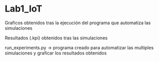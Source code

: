 # Lab1_IoT
Graficos obtenidos tras la ejecución del programa que automatiza las simulaciones

Resultados (.kpi) obtenidos tras las simulaciones

run_experiments.py -> programa creado para automatizar las multiples simulaciones y graficar los resultados obtenidos
